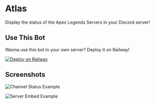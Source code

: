 # Atlas

Display the status of the Apex Legends Servers in your Discord server!

## Use This Bot

Wanna use this bot in your own server? Deploy it on Railway!

[![Deploy on Railway](https://railway.app/button.svg)](https://railway.app/template/TxkIsO?referralCode=MXd2D7)

## Screenshots

![Channel Status Example](https://i.sdcore.dev/vsy68j804.png)

![Server Embed Example](https://i.sdcore.dev/imte735r9.png)
